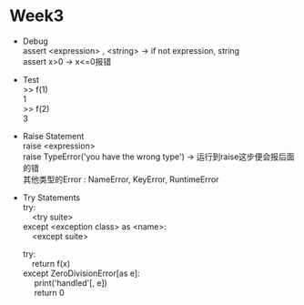 # Week3   

* Debug  
  assert \<expression\> , \<string\> -> if not expression, string  
  assert x>0 -> x<=0报错  
* Test  
  \>\> f(1)  
  1  
  \>\> f(2)  
  3  
* Raise Statement  
  raise \<expression\>  
  raise TypeError('you have the wrong type')  -> 运行到raise这步便会报后面的错  
  其他类型的Error : NameError, KeyError, RuntimeError  
* Try Statements  
  try:  
  &nbsp;&nbsp;&nbsp;&nbsp;\<try suite\>  
  except \<exception class\> as \<name\>:  
  &nbsp;&nbsp;&nbsp;&nbsp;\<except suite\>   
    
  try:  
  &nbsp;&nbsp;&nbsp;&nbsp;return f(x)  
  except ZeroDivisionError[as e]:  
  &nbsp;&nbsp;&nbsp;&nbsp; print('handled'[, e])  
  &nbsp;&nbsp;&nbsp;&nbsp; return 0  
 
